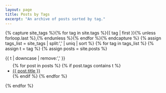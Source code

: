 ```yaml
---
layout: page
title: Posts by Tags
excerpt: "An archive of posts sorted by tag."
---
```


{% capture site_tags %}{% for tag in site.tags %}{{ tag | first }}{% unless forloop.last %},{% endunless %}{% endfor %}{% endcapture %}
{% assign tags_list = site_tags | split:',' | uniq | sort %}
{% for tag in tags_list %}
  {% assign t = tag %}
  {% assign posts = site.posts %}

  <p style="margin: 0 0 0.225rem;">{{ t | downcase | remove:',' }}</p>
  <ul style="margin-top: 0.5em;margin-bottom: 1em;">
  {% for post in posts %}
    {% if post.tags contains t %}
    <li>
      <a href="{{ post.url }}">{{ post.title }}</a>
    </li>
    {% endif %}
  {% endfor %}
  </ul>
{% endfor %}
